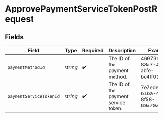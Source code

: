 # ApprovePaymentServiceTokenPostRequest


## Fields

| Field                                | Type                                 | Required                             | Description                          | Example                              |
| ------------------------------------ | ------------------------------------ | ------------------------------------ | ------------------------------------ | ------------------------------------ |
| `paymentMethodId`                    | *string*                             | :heavy_check_mark:                   | The ID of the payment method.        | 46973e9d-88a7-44a6-abfe-be4ff0134ff4 |
| `paymentServiceTokenId`              | *string*                             | :heavy_check_mark:                   | The ID of the payment service token. | 7e7ede54-616a-422e-8f58-89a79ae2baea |